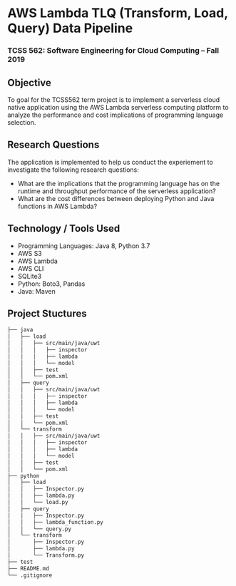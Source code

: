 # AWS Lambda TLQ (Transform, Load, Query) Data Pipeline 
### TCSS 562: Software Engineering for Cloud Computing – Fall 2019 

## Objective
To goal for the TCSS562 term project is to implement a serverless cloud native application using the
AWS Lambda serverless computing platform to analyze the performance and cost implications of programming language selection.

## Research Questions
The application is implemented to help us conduct the experiement to investigate the following research questions:
- What are the implications that the programming language has on the runtime and throughput performance of the serverless application? 
- What are the cost differences between deploying Python and Java functions in AWS Lambda?

## Technology / Tools Used
- Programming Languages: Java 8, Python 3.7
- AWS S3
- AWS Lambda
- AWS CLI
- SQLite3
- Python: Boto3, Pandas
- Java: Maven

## Project Stuctures
```bash
├── java
│   ├── load
│   │   ├── src/main/java/uwt
│   │   │   ├── inspector
│   │   │   ├── lambda
│   │   │   └── model
│   │   ├── test
│   │   └── pom.xml
│   ├── query
│   │   ├── src/main/java/uwt
│   │   │   ├── inspector
│   │   │   ├── lambda
│   │   │   └── model
│   │   ├── test
│   │   └── pom.xml
│   └── transform
│   │   ├── src/main/java/uwt
│   │   │   ├── inspector
│   │   │   ├── lambda
│   │   │   └── model
│   │   ├── test
│   │   └── pom.xml
├── python
│   ├── load
│   │   ├── Inspector.py
│   │   ├── lambda.py
│   │   └── load.py
│   ├── query
│   │   ├── Inspector.py
│   │   ├── lambda_function.py
│   │   └── query.py
│   └── transform
│       ├── Inspector.py
│       ├── lambda.py
│       └── Transform.py
├── test
├── README.md
└── .gitignore
```



